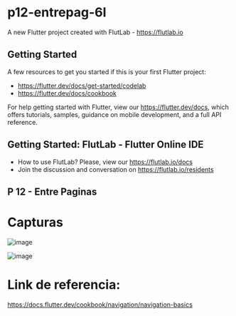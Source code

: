 # p12-entrepag-6I

A new Flutter project created with FlutLab - https://flutlab.io

## Getting Started

A few resources to get you started if this is your first Flutter project:

- https://flutter.dev/docs/get-started/codelab
- https://flutter.dev/docs/cookbook

For help getting started with Flutter, view our
https://flutter.dev/docs, which offers tutorials,
samples, guidance on mobile development, and a full API reference.

## Getting Started: FlutLab - Flutter Online IDE

- How to use FlutLab? Please, view our https://flutlab.io/docs
- Join the discussion and conversation on https://flutlab.io/residents

## P 12 - Entre Paginas

# Capturas

![image](https://github.com/SantosM128/p12-EntrePaginas/assets/144056309/87c86a85-79f3-4c75-9449-17b8fb575746)

![image](https://github.com/SantosM128/p12-EntrePaginas/assets/144056309/476ddbaf-7c79-44bf-b3ad-e46fac08f04a)

# Link de referencia:

https://docs.flutter.dev/cookbook/navigation/navigation-basics
